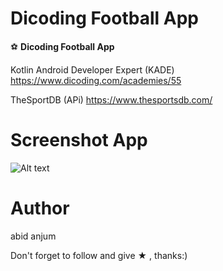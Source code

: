 # Dicoding Football App

:soccer: **Dicoding Football App**

Kotlin Android Developer Expert (KADE) 
https://www.dicoding.com/academies/55

TheSportDB (APi) https://www.thesportsdb.com/

# Screenshot App

![Alt text](https://raw.githubusercontent.com/abidanjum2019/football-app-template/master/screenshot-football-app.png "App Screenshot")

# Author
abid anjum

Don't forget to follow and give ★ , thanks:)
